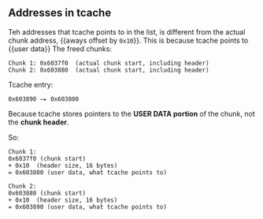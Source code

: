 ## Addresses in tcache
Teh addresses that tcache points to in the list, is different from the actual chunk address, {{aways offset by `0x10`}}. This is because tcache points to {{user data}}
The freed chunks:
```
Chunk 1: 0x6037f0  (actual chunk start, including header)
Chunk 2: 0x603880  (actual chunk start, including header)
```

Tcache entry:
```
0x603890 —▸ 0x603800
```
Because tcache stores pointers to the **USER DATA portion** of the chunk, not the **chunk header**.

So:
```
Chunk 1:
0x6037f0 (chunk start)
+ 0x10  (header size, 16 bytes)
= 0x603800 (user data, what tcache points to)

Chunk 2:
0x603880 (chunk start)
+ 0x10  (header size, 16 bytes)
= 0x603890 (user data, what tcache points to)
```